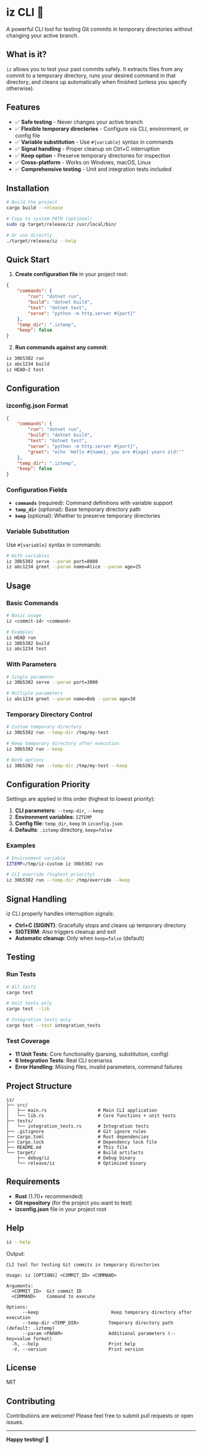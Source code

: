 # iz CLI 🚀

A powerful CLI tool for testing Git commits in temporary directories without changing your active branch.

## What is it?

`iz` allows you to test your past commits safely. It extracts files from any commit to a temporary directory, runs your desired command in that directory, and cleans up automatically when finished (unless you specify otherwise).

## Features

- ✅ **Safe testing** - Never changes your active branch
- ✅ **Flexible temporary directories** - Configure via CLI, environment, or config file
- ✅ **Variable substitution** - Use `#{variable}` syntax in commands
- ✅ **Signal handling** - Proper cleanup on Ctrl+C interruption
- ✅ **Keep option** - Preserve temporary directories for inspection
- ✅ **Cross-platform** - Works on Windows, macOS, Linux
- ✅ **Comprehensive testing** - Unit and integration tests included

## Installation

```bash
# Build the project
cargo build --release

# Copy to system PATH (optional)
sudo cp target/release/iz /usr/local/bin/

# Or use directly
./target/release/iz --help
```

## Quick Start

1. **Create configuration file** in your project root:

```json
{
    "commands": {
        "run": "dotnet run",
        "build": "dotnet build", 
        "test": "dotnet test",
        "serve": "python -m http.server #{port}"
    },
    "temp_dir": ".iztemp",
    "keep": false
}
```

2. **Run commands against any commit**:

```bash
iz 30b5302 run
iz abc1234 build  
iz HEAD~2 test
```

## Configuration

### izconfig.json Format

```json
{
    "commands": {
        "run": "dotnet run",
        "build": "dotnet build",
        "test": "dotnet test", 
        "serve": "python -m http.server #{port}",
        "greet": "echo 'Hello #{name}, you are #{age} years old!'"
    },
    "temp_dir": ".iztemp",  
    "keep": false
}
```

### Configuration Fields

- **`commands`** (required): Command definitions with variable support
- **`temp_dir`** (optional): Base temporary directory path
- **`keep`** (optional): Whether to preserve temporary directories

### Variable Substitution

Use `#{variable}` syntax in commands:

```bash
# With variables
iz 30b5302 serve --param port=8080
iz abc1234 greet --param name=Alice --param age=25
```

## Usage

### Basic Commands

```bash
# Basic usage
iz <commit-id> <command>

# Examples
iz HEAD run
iz 30b5302 build
iz abc1234 test
```

### With Parameters

```bash
# Single parameter
iz 30b5302 serve --param port=3000

# Multiple parameters  
iz abc1234 greet --param name=Bob --param age=30
```

### Temporary Directory Control

```bash
# Custom temporary directory
iz 30b5302 run --temp-dir /tmp/my-test

# Keep temporary directory after execution
iz 30b5302 run --keep

# Both options
iz 30b5302 run --temp-dir /tmp/my-test --keep
```

## Configuration Priority

Settings are applied in this order (highest to lowest priority):

1. **CLI parameters**: `--temp-dir`, `--keep`
2. **Environment variables**: `IZTEMP`
3. **Config file**: `temp_dir`, `keep` in `izconfig.json`
4. **Defaults**: `.iztemp` directory, `keep=false`

### Examples

```bash
# Environment variable
IZTEMP=/tmp/iz-custom iz 30b5302 run

# CLI override (highest priority)
iz 30b5302 run --temp-dir /tmp/override --keep
```

## Signal Handling

iz CLI properly handles interruption signals:

- **Ctrl+C (SIGINT)**: Gracefully stops and cleans up temporary directory
- **SIGTERM**: Also triggers cleanup and exit
- **Automatic cleanup**: Only when `keep=false` (default)

## Testing

### Run Tests

```bash
# All tests
cargo test

# Unit tests only
cargo test --lib

# Integration tests only  
cargo test --test integration_tests
```

### Test Coverage

- **11 Unit Tests**: Core functionality (parsing, substitution, config)
- **6 Integration Tests**: Real CLI scenarios  
- **Error Handling**: Missing files, invalid parameters, command failures

## Project Structure

```
iz/
├── src/
│   ├── main.rs                   # Main CLI application
│   └── lib.rs                    # Core functions + unit tests
├── tests/
│   └── integration_tests.rs      # Integration tests
├── .gitignore                    # Git ignore rules
├── Cargo.toml                    # Rust dependencies
├── Cargo.lock                    # Dependency lock file
├── README.md                     # This file
└── target/                       # Build artifacts
    ├── debug/iz                  # Debug binary
    └── release/iz                # Optimized binary
```

## Requirements

- **Rust** (1.70+ recommended)
- **Git repository** (for the project you want to test)
- **izconfig.json** file in your project root

## Help

```bash
iz --help
```

Output:
```
CLI tool for testing Git commits in temporary directories

Usage: iz [OPTIONS] <COMMIT_ID> <COMMAND>

Arguments:
  <COMMIT_ID>  Git commit ID
  <COMMAND>    Command to execute

Options:
      --keep                           Keep temporary directory after execution
      --temp-dir <TEMP_DIR>           Temporary directory path (default: .iztemp)
      --param <PARAM>                 Additional parameters (--key=value format)
  -h, --help                          Print help
  -V, --version                       Print version
```

## License

MIT

## Contributing

Contributions are welcome! Please feel free to submit pull requests or open issues.

---

**Happy testing!** 🎯 